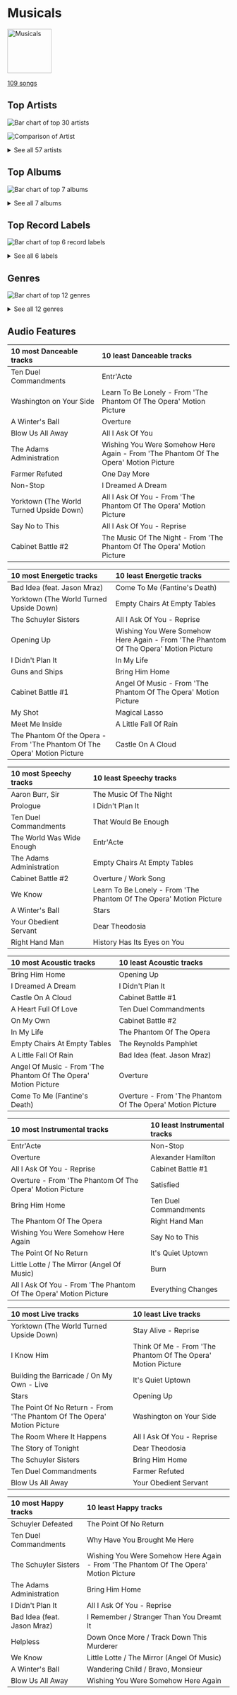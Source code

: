 # Musicals


<img src="https://mosaic.scdn.co/640/ab67616d0000b27311213770e112f78d4075b61fab67616d0000b2732f8d9427fea9dd36a4fb4f1bab67616d0000b27367a1610b21721a06ed7d378eab67616d0000b273d72fb5571087bca0a2fed008" alt="Musicals" width="100" />

[109 songs](musicals_tracks.md)

## Top Artists

![Bar chart of top 30 artists](../images/playlists/musicals/artists.png)

![Comparison of Artist](../images/playlists/musicals/artists_comparison.png)


<details>
<summary>See all 57 artists</summary>

|   Number of Tracks | Art                                                                                              | Artist                                                                                               | 🔗                                                           |
|-------------------:|:-------------------------------------------------------------------------------------------------|:-----------------------------------------------------------------------------------------------------|:------------------------------------------------------------|
|                 33 | <img src="https://i.scdn.co/image/ab67616d0000b2733743f2dba9dde74bf4338540" alt="" width="50" /> | [Original Broadway Cast of Hamilton](../artists/original_broadway_cast_of_hamilton.md)               | [🔗](https://open.spotify.com/artist/3UUJfRbrA2nTbcg4i0MOwu) |
|                 31 | <img src="https://i.scdn.co/image/ab6761610000e5eb5a6fd8ebc62d68a372d51516" alt="" width="50" /> | [Andrew Lloyd Webber](../artists/andrew_lloyd_webber.md)                                             | [🔗](https://open.spotify.com/artist/4aP1lp10BRYZO658B2NwkG) |
|                 30 | <img src="https://i.scdn.co/image/84dc87cca456089fc5cfa2d7593d9d960ca4553f" alt="" width="50" /> | [Lin-Manuel Miranda](../artists/lin_manuel_miranda.md)                                               | [🔗](https://open.spotify.com/artist/4aXXDj9aZnlshx7mzj3W1N) |
|                 22 | <img src="https://i.scdn.co/image/ab6761610000e5ebb35dba51746ae3ebb2d8958b" alt="" width="50" /> | [Leslie Odom Jr.](../artists/leslie_odom_jr_.md)                                                     | [🔗](https://open.spotify.com/artist/3cR4rhS2hBWqI7rJEBacvN) |
|                 21 | <img src="https://i.scdn.co/image/ab67616d0000b27367a1610b21721a06ed7d378e" alt="" width="50" /> | [Phantom Of The Opera Original London Cast](../artists/phantom_of_the_opera_original_london_cast.md) | [🔗](https://open.spotify.com/artist/3LfD2yRlfHAtTryX8rFp25) |
|                 14 | <img src="https://i.scdn.co/image/ab6761610000e5eb282329a46c9727e26cf706aa" alt="" width="50" /> | [Sarah Brightman](../artists/sarah_brightman.md)                                                     | [🔗](https://open.spotify.com/artist/7Ead768rc4ShGxnqtqccU5) |
|                 13 | <img src="https://i.scdn.co/image/ab6761610000e5ebf638289c7621609519d8ad24" alt="" width="50" /> | [Daveed Diggs](../artists/daveed_diggs.md)                                                           | [🔗](https://open.spotify.com/artist/3twuAojvYNrlWZpMkxLm3P) |
|                 12 | <img src="nan" alt="" width="50" />                                                              | [Okieriete Onaodowan](../artists/okieriete_onaodowan.md)                                             | [🔗](https://open.spotify.com/artist/6G3sPhnj4JBCsBVBGvZnkk) |
|                 11 | <img src="https://i.scdn.co/image/ab6761610000e5ebe36c599c230a7fda002d3d34" alt="" width="50" /> | [Anthony Ramos](../artists/anthony_ramos.md)                                                         | [🔗](https://open.spotify.com/artist/660YptcR0hNHJ8iEr1qcse) |
|                 11 | <img src="https://i.scdn.co/image/a9895067694a6b11db54520194cd62255fced01c" alt="" width="50" /> | [Michael Crawford](../artists/michael_crawford.md)                                                   | [🔗](https://open.spotify.com/artist/5fRiVl9fyhUEZhcpMyIxUG) |
|                 11 | <img src="https://i.scdn.co/image/ab67616d0000b273b47bb04577839c77f2e300bd" alt="" width="50" /> | [Phillipa Soo](../artists/phillipa_soo.md)                                                           | [🔗](https://open.spotify.com/artist/2OEGI2wrCVmvavKEOMlccy) |
|                 11 | <img src="https://i.scdn.co/image/ab67616d0000b2737fd79037c10ff7b23d65203c" alt="" width="50" /> | [Steve Barton](../artists/steve_barton.md)                                                           | [🔗](https://open.spotify.com/artist/1gEOIEK9jgpYvvG57BP0US) |
|                  7 | <img src="https://i.scdn.co/image/ab6761610000e5eb223a32141674523a97d0ea50" alt="" width="50" /> | Christopher Jackson                                                                                  | [🔗](https://open.spotify.com/artist/6sLwRSXSUF5JTUnQaFenyj) |
|                  7 | <img src="https://i.scdn.co/image/57eaffbd4a9f606a5848ab974cacfa5ba4ca4b59" alt="" width="50" /> | Emmy Rossum                                                                                          | [🔗](https://open.spotify.com/artist/6JcDqt1rBKIWfnoPjXFYqc) |
|                  7 | <img src="https://i.scdn.co/image/8342768be08c1c9bf4af1d4584a103bcb3042704" alt="" width="50" /> | Colm Wilkinson                                                                                       | [🔗](https://open.spotify.com/artist/4hKV8PcRBaHZqBJjSn8OJE) |
|                  6 | <img src="https://i.scdn.co/image/ab6761610000e5eb0bae7cfd3b32b10154e0b8b3" alt="" width="50" /> | [Sara Bareilles](../artists/sara_bareilles.md)                                                       | [🔗](https://open.spotify.com/artist/2Sqr0DXoaYABbjBo9HaMkM) |
|                  5 | <img src="https://i.scdn.co/image/ab67616d0000b27309f636a08b6f3c5c6368a58c" alt="" width="50" /> | Gerard Butler                                                                                        | [🔗](https://open.spotify.com/artist/7H25O93TTUoaZ0ZaFk318U) |
|                  5 | <img src="https://i.scdn.co/image/ab67616d0000b2735fe78562e8ab0b95a2349f54" alt="" width="50" /> | Renée Elise Goldsberry                                                                               | [🔗](https://open.spotify.com/artist/5VJN4jB6PqqEg4kJiAj6Eu) |
|                  4 | <img src="https://i.scdn.co/image/ab67616d0000b273b9b9b8bf2a5275cf34a5350a" alt="" width="50" /> | Rosemary Ashe                                                                                        | [🔗](https://open.spotify.com/artist/3Oju6zkuJzum4svKeVhKiK) |
|                  3 | <img src="https://i.scdn.co/image/ab6761610000e5eb07ccc2fd86f64d13368998de" alt="" width="50" /> | Jonathan Groff                                                                                       | [🔗](https://open.spotify.com/artist/7KkqUt65v6LMtR369OQ6FB) |
|                  3 | <img src="nan" alt="" width="50" />                                                              | Janet Devenish                                                                                       | [🔗](https://open.spotify.com/artist/7Ev9dg2zamUgQsRUp9DdRl) |
|                  3 | <img src="https://i.scdn.co/image/ab6761610000e5ebb464513265be8765dddc19bb" alt="" width="50" /> | Frances Ruffelle                                                                                     | [🔗](https://open.spotify.com/artist/5uSeMCBhe3DiROdFrwaXkw) |
|                  3 | <img src="nan" alt="" width="50" />                                                              | Terrence Mann                                                                                        | [🔗](https://open.spotify.com/artist/5uBIsYz9WatgoViLG6pVj2) |
|                  3 | <img src="https://i.scdn.co/image/ab67616d0000b273d64bc71c5b3f176aed9763fb" alt="" width="50" /> | David Firth                                                                                          | [🔗](https://open.spotify.com/artist/4kjJU6zIfQi87yTWJMxJNw) |
|                  3 | <img src="https://i.scdn.co/image/2f27b88be41ed8e21e7db0cf192385c14736f8a0" alt="" width="50" /> | Eddie Redmayne                                                                                       | [🔗](https://open.spotify.com/artist/4EJP6Qhk6l18LumCcpEfLw) |
|                  3 | <img src="nan" alt="" width="50" />                                                              | John Savident                                                                                        | [🔗](https://open.spotify.com/artist/2V0W4YzPCESOh86ss7D2QE) |
|                  3 | <img src="nan" alt="" width="50" />                                                              | Mary Millar                                                                                          | [🔗](https://open.spotify.com/artist/1SBvpcra5uod7N0rxJxa3J) |
|                  2 | <img src="https://i.scdn.co/image/ab67616d0000b2736b59fdeebe247885983d6dcf" alt="" width="50" /> | Judy Kuhn                                                                                            | [🔗](https://open.spotify.com/artist/7tHd518aPjJYUgyv9bidBz) |
|                  2 | <img src="https://i.scdn.co/image/ab67616d0000b273f78cfced363cf0e870f0e9ce" alt="" width="50" /> | Michael Maguire                                                                                      | [🔗](https://open.spotify.com/artist/6QjRwce37TfXfjx81KqQ7N) |
|                  2 | <img src="https://i.scdn.co/image/ab6761610000e5eb0011a003b54943e02654e1f4" alt="" width="50" /> | Samantha Barks                                                                                       | [🔗](https://open.spotify.com/artist/4gOl5m9dY7IGAipqpul7GZ) |
|                  2 | <img src="https://i.scdn.co/image/ab6761610000e5eb8c7085cb6bc26d51b510656c" alt="" width="50" /> | Jasmine Cephas-Jones                                                                                 | [🔗](https://open.spotify.com/artist/4H3e5t5utgPvj6Nsuda5QF) |
|                  2 | <img src="nan" alt="" width="50" />                                                              | Robert Billig                                                                                        | [🔗](https://open.spotify.com/artist/3Ybg9gi5V2x6i8OsLc9M7p) |
|                  2 | <img src="https://i.scdn.co/image/ab67616d0000b273505642d91330f9b873c3e576" alt="" width="50" /> | David Bryant                                                                                         | [🔗](https://open.spotify.com/artist/2yPfp367ZwywK1lbGg00b8) |
|                  2 | <img src="nan" alt="" width="50" />                                                              | Randy Graff                                                                                          | [🔗](https://open.spotify.com/artist/2iRiwwxcJb6fXCxO5jt1cz) |
|                  2 | <img src="nan" alt="" width="50" />                                                              | Patrick Wilson                                                                                       | [🔗](https://open.spotify.com/artist/0z5nxdz5osD8FsmaUDmfC0) |
|                  1 | <img src="https://i.scdn.co/image/ab67616d0000b27350a8f03cc6bd438ca8d306db" alt="" width="50" /> | Students                                                                                             | [🔗](https://open.spotify.com/artist/7oaoEBdRqHXfoiGYa55Atp) |
|                  1 | <img src="https://i.scdn.co/image/ab67616d0000b273170e79548d280867ef12742b" alt="" width="50" /> | Les Misérables Cast                                                                                  | [🔗](https://open.spotify.com/artist/71wy5iisVKXLZgoPxdFi8A) |
|                  1 | <img src="https://i.scdn.co/image/ab6761610000e5ebdc4b4e69e26eb1367eb8b796" alt="" width="50" /> | Jon Rua                                                                                              | [🔗](https://open.spotify.com/artist/69NsP4MC1JbfvKMwpx2oy8) |
|                  1 | <img src="https://i.scdn.co/image/ab67616d0000b273fcbddbda90806eeb748831e8" alt="" width="50" /> | Aaron Tveit                                                                                          | [🔗](https://open.spotify.com/artist/68h2f0WXn4zEctSgNYozXx) |
|                  1 | <img src="https://i.scdn.co/image/7c02f971ca773681ca664c0e3b18f0266db9f20e" alt="" width="50" /> | Minnie Driver                                                                                        | [🔗](https://open.spotify.com/artist/5rNwd5kb1cxVBCQKnDO4b8) |
|                  1 | <img src="https://i.scdn.co/image/ab67616d0000b27354900b60ad3ceff554807176" alt="" width="50" /> | Amanda Seyfried                                                                                      | [🔗](https://open.spotify.com/artist/5RZjpmuD14JKXvB8Ry1G1u) |
|                  1 | <img src="nan" alt="" width="50" />                                                              | John Aron                                                                                            | [🔗](https://open.spotify.com/artist/5Hco9oOhEcTrU0hzzIkoF7) |
|                  1 | <img src="https://i.scdn.co/image/e8f69e48f7ae80c6247fda3bf03d6155ae0d7282" alt="" width="50" /> | Hugh Jackman                                                                                         | [🔗](https://open.spotify.com/artist/5F1aoppMtU3OMiltO8ymJ2) |
|                  1 | <img src="nan" alt="" width="50" />                                                              | Jesse Corti                                                                                          | [🔗](https://open.spotify.com/artist/53vhGhGRoi9ARM7kr3jrz5) |
|                  1 | <img src="https://i.scdn.co/image/ab6761610000e5ebce8d5be6690c6964069ab8e0" alt="" width="50" /> | Jason Mraz                                                                                           | [🔗](https://open.spotify.com/artist/4phGZZrJZRo4ElhRtViYdl) |
|                  1 | <img src="nan" alt="" width="50" />                                                              | Thayne Jasperson                                                                                     | [🔗](https://open.spotify.com/artist/4lSm9vkdpKSs1O8nKflRaB) |
|                  1 | <img src="https://i.scdn.co/image/ab67616d0000b2731a43f0bd7cf9c917edd8398a" alt="" width="50" /> | Donna Vivino                                                                                         | [🔗](https://open.spotify.com/artist/4IDNKwIch36V0UvtfUQF9k) |
|                  1 | <img src="nan" alt="" width="50" />                                                              | Ephraim Sykes                                                                                        | [🔗](https://open.spotify.com/artist/3brilvMAN6ILRUMvaqJWdG) |
|                  1 | <img src="nan" alt="" width="50" />                                                              | Janos Kurucz                                                                                         | [🔗](https://open.spotify.com/artist/3MiTXPOmIgoJioulWki8dz) |
|                  1 | <img src="https://i.scdn.co/image/ab67616d0000b273d5357dc1699d3f51fd2a1ab3" alt="" width="50" /> | Jennifer Ellison                                                                                     | [🔗](https://open.spotify.com/artist/3FAYTkACAc9Ir1snu0ZzSy) |
|                  1 | <img src="nan" alt="" width="50" />                                                              | Sydney James Harcourt                                                                                | [🔗](https://open.spotify.com/artist/2fHcpUAFhqmfloo2HkBN3e) |
|                  1 | <img src="https://i.scdn.co/image/ab67616d0000b273c77218620de388c559ba5bbb" alt="" width="50" /> | Ariana DeBose                                                                                        | [🔗](https://open.spotify.com/artist/1Np9GsrPO7dlczjvdehBxs) |
|                  1 | <img src="https://i.scdn.co/image/09f4a0a499359540e40075f8e912d7c3e94bc4a6" alt="" width="50" /> | Anne Hathaway                                                                                        | [🔗](https://open.spotify.com/artist/0nIyPY7J7G68WgQEOLHn0x) |
|                  1 | <img src="nan" alt="" width="50" />                                                              | Braden Danner                                                                                        | [🔗](https://open.spotify.com/artist/0n5FRSY5ldzVwzb6Tq9Ya3) |
|                  1 | <img src="nan" alt="" width="50" />                                                              | Les Misérables - 10th Anniversary Concert Cast                                                       | [🔗](https://open.spotify.com/artist/0cRX0gc8vmwKmV0RWqCV2L) |
|                  1 | <img src="nan" alt="" width="50" />                                                              | Sasha Hutchings                                                                                      | [🔗](https://open.spotify.com/artist/0Pg2rEmiZEnmxw4eQwtvsR) |
|                  1 | <img src="https://i.scdn.co/image/df5bb0e7652e77a8c259f269564ec4ee1eccd717" alt="" width="50" /> | Cindy Benson                                                                                         | [🔗](https://open.spotify.com/artist/0OIRFXSbEOgnGZXXccjvgt) |

</details>


## Top Albums

![Bar chart of top 7 albums](../images/playlists/musicals/albums.png)


<details>
<summary>See all 7 albums</summary>

|   Number of Tracks | Art                                                                                              | Album                                                                 | 🔗                                                          |
|-------------------:|:-------------------------------------------------------------------------------------------------|:----------------------------------------------------------------------|:-----------------------------------------------------------|
|                 46 | <img src="https://i.scdn.co/image/ab67616d0000b273d72fb5571087bca0a2fed008" alt="" width="50" /> | Hamilton (Original Broadway Cast Recording)                           | [🔗](https://open.spotify.com/album/1kCHru7uhxBUdzkm4gzRQc) |
|                 21 | <img src="https://i.scdn.co/image/ab67616d0000b27367a1610b21721a06ed7d378e" alt="" width="50" /> | The Phantom Of The Opera                                              | [🔗](https://open.spotify.com/album/36bEg6FTBaZGLg9ngJZIU6) |
|                 20 | <img src="https://i.scdn.co/image/ab67616d0000b27311213770e112f78d4075b61f" alt="" width="50" /> | Les Misérables (Original Broadway Cast Recording)                     | [🔗](https://open.spotify.com/album/3jbKDx0zB1QoJQTw8i1AvD) |
|                 10 | <img src="https://i.scdn.co/image/ab67616d0000b2732f8d9427fea9dd36a4fb4f1b" alt="" width="50" /> | The Phantom Of The Opera (Original Motion Picture Soundtrack)         | [🔗](https://open.spotify.com/album/1zwEN9cLtWg39zFJnj8brt) |
|                  6 | <img src="https://i.scdn.co/image/ab67616d0000b2737acf0cb659dceb25ddbfd39a" alt="" width="50" /> | What's Inside: Songs from Waitress                                    | [🔗](https://open.spotify.com/album/1s6codM2ZAB008t9GTyaEk) |
|                  5 | <img src="https://i.scdn.co/image/ab67616d0000b2739c0f9e625ee5cac9e2abfc6e" alt="" width="50" /> | Les Misérables: The Motion Picture Soundtrack Deluxe (Deluxe Edition) | [🔗](https://open.spotify.com/album/0I6Bl1dVB1hQsSoQF6KuTg) |
|                  1 | <img src="https://i.scdn.co/image/ab67616d0000b2732f1248549faa5010a0550e93" alt="" width="50" /> | Les Misérables: In Concert at the Royal Albert Hall                   | [🔗](https://open.spotify.com/album/15L0rrHDr8Q21y7e8WAo8S) |

</details>


## Top Record Labels

![Bar chart of top 6 record labels](../images/playlists/musicals/labels.png)


<details>
<summary>See all 6 labels</summary>

|   Number of Tracks | Label                                                                           |
|-------------------:|:--------------------------------------------------------------------------------|
|                 46 | [Atlantic Records](../labels/atlantic_records.md)                               |
|                 26 | [Polydor Records](../labels/polydor_records.md)                                 |
|                 20 | [Verve (Adult Contemporary) MC](../labels/verve__adult_contemporary__mc.md)     |
|                 10 | [UMC (Universal Music Catalogue)](../labels/umc__universal_music_catalogue_.md) |
|                  6 | [Epic](../labels/epic.md)                                                       |
|                  1 | [First Night Records](../labels/first_night_records.md)                         |

</details>


## Genres

![Bar chart of top 12 genres](../images/playlists/musicals/genres.png)


<details>
<summary>See all 12 genres</summary>

|   Number of Tracks | Genre                                     |
|-------------------:|:------------------------------------------|
|                 89 | [show tunes](../genres/show_tunes.md)     |
|                 60 | [hollywood](../genres/hollywood.md)       |
|                 52 | [broadway](../genres/broadway.md)         |
|                 37 | west end                                  |
|                 10 | vocal jazz                                |
|                  7 | [pop](../genres/pop.md)                   |
|                  6 | [pop rock](../genres/pop_rock.md)         |
|                  6 | [neo mellow](../genres/neo_mellow.md)     |
|                  6 | [lilith](../genres/lilith.md)             |
|                  6 | [acoustic pop](../genres/acoustic_pop.md) |
|                  2 | [movie tunes](../genres/movie_tunes.md)   |
|                  2 | alternative hip hop                       |

</details>


## Audio Features

| 10 most Danceable tracks                | 10 least Danceable tracks                                                            |
|:----------------------------------------|:-------------------------------------------------------------------------------------|
| Ten Duel Commandments                   | Entr'Acte                                                                            |
| Washington on Your Side                 | Learn To Be Lonely - From 'The Phantom Of The Opera' Motion Picture                  |
| A Winter's Ball                         | Overture                                                                             |
| Blow Us All Away                        | All I Ask Of You                                                                     |
| The Adams Administration                | Wishing You Were Somehow Here Again - From 'The Phantom Of The Opera' Motion Picture |
| Farmer Refuted                          | One Day More                                                                         |
| Non-Stop                                | I Dreamed A Dream                                                                    |
| Yorktown (The World Turned Upside Down) | All I Ask Of You - From 'The Phantom Of The Opera' Motion Picture                    |
| Say No to This                          | All I Ask Of You - Reprise                                                           |
| Cabinet Battle #2                       | The Music Of The Night - From 'The Phantom Of The Opera' Motion Picture              |

| 10 most Energetic tracks                                                  | 10 least Energetic tracks                                                            |
|:--------------------------------------------------------------------------|:-------------------------------------------------------------------------------------|
| Bad Idea (feat. Jason Mraz)                                               | Come To Me (Fantine's Death)                                                         |
| Yorktown (The World Turned Upside Down)                                   | Empty Chairs At Empty Tables                                                         |
| The Schuyler Sisters                                                      | All I Ask Of You - Reprise                                                           |
| Opening Up                                                                | Wishing You Were Somehow Here Again - From 'The Phantom Of The Opera' Motion Picture |
| I Didn't Plan It                                                          | In My Life                                                                           |
| Guns and Ships                                                            | Bring Him Home                                                                       |
| Cabinet Battle #1                                                         | Angel Of Music - From 'The Phantom Of The Opera' Motion Picture                      |
| My Shot                                                                   | Magical Lasso                                                                        |
| Meet Me Inside                                                            | A Little Fall Of Rain                                                                |
| The Phantom Of the Opera - From 'The Phantom Of The Opera' Motion Picture | Castle On A Cloud                                                                    |

| 10 most Speechy tracks    | 10 least Speechy tracks                                             |
|:--------------------------|:--------------------------------------------------------------------|
| Aaron Burr, Sir           | The Music Of The Night                                              |
| Prologue                  | I Didn't Plan It                                                    |
| Ten Duel Commandments     | That Would Be Enough                                                |
| The World Was Wide Enough | Entr'Acte                                                           |
| The Adams Administration  | Empty Chairs At Empty Tables                                        |
| Cabinet Battle #2         | Overture / Work Song                                                |
| We Know                   | Learn To Be Lonely - From 'The Phantom Of The Opera' Motion Picture |
| A Winter's Ball           | Stars                                                               |
| Your Obedient Servant     | Dear Theodosia                                                      |
| Right Hand Man            | History Has Its Eyes on You                                         |

| 10 most Acoustic tracks                                         | 10 least Acoustic tracks                                  |
|:----------------------------------------------------------------|:----------------------------------------------------------|
| Bring Him Home                                                  | Opening Up                                                |
| I Dreamed A Dream                                               | I Didn't Plan It                                          |
| Castle On A Cloud                                               | Cabinet Battle #1                                         |
| A Heart Full Of Love                                            | Ten Duel Commandments                                     |
| On My Own                                                       | Cabinet Battle #2                                         |
| In My Life                                                      | The Phantom Of The Opera                                  |
| Empty Chairs At Empty Tables                                    | The Reynolds Pamphlet                                     |
| A Little Fall Of Rain                                           | Bad Idea (feat. Jason Mraz)                               |
| Angel Of Music - From 'The Phantom Of The Opera' Motion Picture | Overture                                                  |
| Come To Me (Fantine's Death)                                    | Overture - From 'The Phantom Of The Opera' Motion Picture |

| 10 most Instrumental tracks                                       | 10 least Instrumental tracks   |
|:------------------------------------------------------------------|:-------------------------------|
| Entr'Acte                                                         | Non-Stop                       |
| Overture                                                          | Alexander Hamilton             |
| All I Ask Of You - Reprise                                        | Cabinet Battle #1              |
| Overture - From 'The Phantom Of The Opera' Motion Picture         | Satisfied                      |
| Bring Him Home                                                    | Ten Duel Commandments          |
| The Phantom Of The Opera                                          | Right Hand Man                 |
| Wishing You Were Somehow Here Again                               | Say No to This                 |
| The Point Of No Return                                            | It's Quiet Uptown              |
| Little Lotte / The Mirror (Angel Of Music)                        | Burn                           |
| All I Ask Of You - From 'The Phantom Of The Opera' Motion Picture | Everything Changes             |

| 10 most Live tracks                                                     | 10 least Live tracks                                         |
|:------------------------------------------------------------------------|:-------------------------------------------------------------|
| Yorktown (The World Turned Upside Down)                                 | Stay Alive - Reprise                                         |
| I Know Him                                                              | Think Of Me - From 'The Phantom Of The Opera' Motion Picture |
| Building the Barricade / On My Own - Live                               | It's Quiet Uptown                                            |
| Stars                                                                   | Opening Up                                                   |
| The Point Of No Return - From 'The Phantom Of The Opera' Motion Picture | Washington on Your Side                                      |
| The Room Where It Happens                                               | All I Ask Of You - Reprise                                   |
| The Story of Tonight                                                    | Dear Theodosia                                               |
| The Schuyler Sisters                                                    | Bring Him Home                                               |
| Ten Duel Commandments                                                   | Farmer Refuted                                               |
| Blow Us All Away                                                        | Your Obedient Servant                                        |

| 10 most Happy tracks        | 10 least Happy tracks                                                                |
|:----------------------------|:-------------------------------------------------------------------------------------|
| Schuyler Defeated           | The Point Of No Return                                                               |
| Ten Duel Commandments       | Why Have You Brought Me Here                                                         |
| The Schuyler Sisters        | Wishing You Were Somehow Here Again - From 'The Phantom Of The Opera' Motion Picture |
| The Adams Administration    | Bring Him Home                                                                       |
| I Didn't Plan It            | All I Ask Of You - Reprise                                                           |
| Bad Idea (feat. Jason Mraz) | I Remember / Stranger Than You Dreamt It                                             |
| Helpless                    | Down Once More / Track Down This Murderer                                            |
| We Know                     | Little Lotte / The Mirror (Angel Of Music)                                           |
| A Winter's Ball             | Wandering Child / Bravo, Monsieur                                                    |
| Blow Us All Away            | Wishing You Were Somehow Here Again                                                  |
